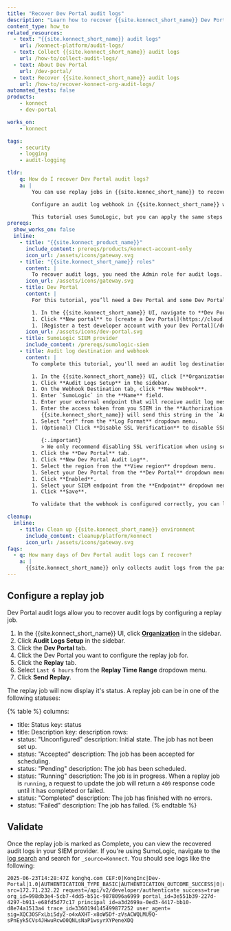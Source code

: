 ```yaml
---
title: "Recover Dev Portal audit logs"
description: "Learn how to recover {{site.konnect_short_name}} Dev Portal audit logs using replay jobs."
content_type: how_to
related_resources:
  - text: "{{site.konnect_short_name}} audit logs"
    url: /konnect-platform/audit-logs/
  - text: Collect {{site.konnect_short_name}} audit logs
    url: /how-to/collect-audit-logs/
  - text: About Dev Portal
    url: /dev-portal/
  - text: Recover {{site.konnect_short_name}} audit logs
    url: /how-to/recover-konnect-org-audit-logs/
automated_tests: false
products:
    - konnect
    - dev-portal

works_on:
    - konnect

tags:
    - security
    - logging
    - audit-logging

tldr:
    q: How do I recover Dev Portal audit logs?
    a: |
        You can use replay jobs in {{site.konnec_short_name}} to recover audit logs. These are useful when you've missed audit log entries due to an error or a misconfigured audit log webhook. 

        Configure an audit log webhook in {{site.konnect_short_name}} with the SIEM endpoint, the access key, and the log format. Then, configure audit logs for your Dev Portal by adding the audit log webhook you just configured. You can then navigate to your Dev Portal audit log configuration and click the **Replay** tab to recover audit logs from a specified time frame. 

        This tutorial uses SumoLogic, but you can apply the same steps to your SIEM provider.
prereqs:
  show_works_on: false
  inline:
    - title: "{{site.konnect_product_name}}"
      include_content: prereqs/products/konnect-account-only
      icon_url: /assets/icons/gateway.svg
    - title: "{{site.konnect_short_name}} roles"
      content: |
        To recover audit logs, you need the Admin role for audit logs.
      icon_url: /assets/icons/gateway.svg
    - title: Dev Portal
      content: |
        For this tutorial, you’ll need a Dev Portal and some Dev Portal settings, like a published API, pre-configured. These settings are essential for Dev Portal to function but configuring them isn’t the focus of this guide. If you don't have these settings already configured, follow these steps to pre-configure them:

        1. In the {{site.konnect_short_name}} UI, navigate to **Dev Portal** in the sidebar.
        1. Click **New portal** to [create a Dev Portal](https://cloud.konghq.com/portals/create).
        1. [Register a test developer account with your Dev Portal](/dev-portal/developer-signup/#1-register-or-sign-in). You can do this by navigating to your Dev Portal URL and clicking **Sign up**.
      icon_url: /assets/icons/dev-portal.svg
    - title: SumoLogic SIEM provider
      include_content: /prereqs/sumologic-siem
    - title: Audit log destination and webhook
      content: |
        To complete this tutorial, you'll need an audit log destination and webhook configured. If you don't already have one configured, follow these steps:

        1. In the {{site.konnect_short_name}} UI, click [**Organization**](https://cloud.konghq.com/organization) in the sidebar.
        1. Click **Audit Logs Setup** in the sidebar.
        1. On the Webhook Destination tab, click **New Webhook**.
        1. Enter `SumoLogic` in the **Name** field.
        1. Enter your external endpoint that will receive audit log messages in the **Endpoint** field. For example: `https://endpoint4.collection.sumologic.com/receiver/v1/http/1234abcd`.
        1. Enter the access token from you SIEM in the **Authorization Header** field. 
           {{site.konnect_short_name}} will send this string in the `Authorization` header of requests to that endpoint.
        1. Select "cef" from the **Log Format** dropdown menu.
        1. (Optional) Click **Disable SSL Verification** to disable SSL verification of the host endpoint when delivering payloads.
            
           {:.important}
           > We only recommend disabling SSL verification when using self-signed SSL certificates in a non-production environment as this can subject you to man-in-the-middle and other attacks.
        1. Click the **Dev Portal** tab.
        1. Click **New Dev Portal Audit Log**.
        1. Select the region from the **View region** dropdown menu.
        1. Select your Dev Portal from the **Dev Portal** dropdown menu.
        1. Click **Enabled**.
        1. Select your SIEM endpoint from the **Endpoint** dropdown menu.
        1. Click **Save**.

        To validate that the webhook is configured correctly, you can log in to your Dev Portal with the account you created in the [prerequisites](#dev-portal). This should trigger a log in SumoLogic. Sometimes it can take a minute to populate the logs.

cleanup:
  inline:
    - title: Clean up {{site.konnect_short_name}} environment
      include_content: cleanup/platform/konnect
      icon_url: /assets/icons/gateway.svg
faqs:
  - q: How many days of Dev Portal audit logs can I recover?
    a: |
      {{site.konnect_short_name}} only collects audit logs from the past seven days, so you can only recover up to seven days of logs from the current date.
---
```


## Configure a replay job

Dev Portal audit logs allow you to recover audit logs by configuring a replay job.

1. In the {{site.konnect_short_name}} UI, click [**Organization**](https://cloud.konghq.com/organization) in the sidebar.
1. Click **Audit Logs Setup** in the sidebar.
1. Click the **Dev Portal** tab.
1. Click the Dev Portal you want to configure the replay job for.
1. Click the **Replay** tab.
1. Select `Last 6 hours` from the **Replay Time Range** dropdown menu.
1. Click **Send Replay**.

The replay job will now display it's status. A replay job can be in one of the following statuses:

<!--vale off-->
{% table %}
columns:
  - title: Status
    key: status
  - title: Description
    key: description
rows:
  - status: "Unconfigured"
    description: Initial state. The job has not been set up.
  - status: "Accepted"
    description: The job has been accepted for scheduling.
  - status: "Pending"
    description: The job has been scheduled.
  - status: "Running"
    description: The job is in progress. When a replay job is `running`, a request to update the job will return a `409` response code until it has completed or failed.
  - status: "Completed"
    description: The job has finished with no errors.
  - status: "Failed"
    description: The job has failed.
{% endtable %}
<!--vale on-->

## Validate

Once the replay job is marked as Complete, you can view the recovered audit logs in your SIEM provider. If you're using SumoLogic, navigate to the [log search](https://service.sumologic.com/log-search) and search for `_source=Konnect`. You should see logs like the following:

```cef
2025-06-23T14:28:47Z konghq.com CEF:0|KongInc|Dev-Portal|1.0|AUTHENTICATION_TYPE_BASIC|AUTHENTICATION_OUTCOME_SUCCESS|0|rt=1750688927556 src=172.71.232.22 request=/api/v2/developer/authenticate success=true org_id=998db3e4-5cb7-4dd5-b51c-9878096a6999 portal_id=3e551b39-227d-4297-b911-e68fd5d77c17 principal_id=a3d2699a-0ed3-4417-bb10-d8e74a1513a4 trace_id=3360194145499877252 user_agent= sig=XQC3OSFxLbi5dy2-o4xAXHT-x8oW5Df-zVsACWQLMU9Q-sPnEyk5CVs4JHwuRcwO0QNLsNaP1wsyrXYPeneXDQ
```


